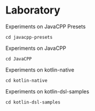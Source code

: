 # Laboratory

Experiments on JavaCPP Presets

```
cd javacpp-presets
```

Experiments on JavaCPP
```
cd JavaCPP
```

Experiments on kotlin-native
```
cd kotlin-native
```

Experiments on kotlin-dsl-samples
```
cd kotlin-dsl-samples
```

